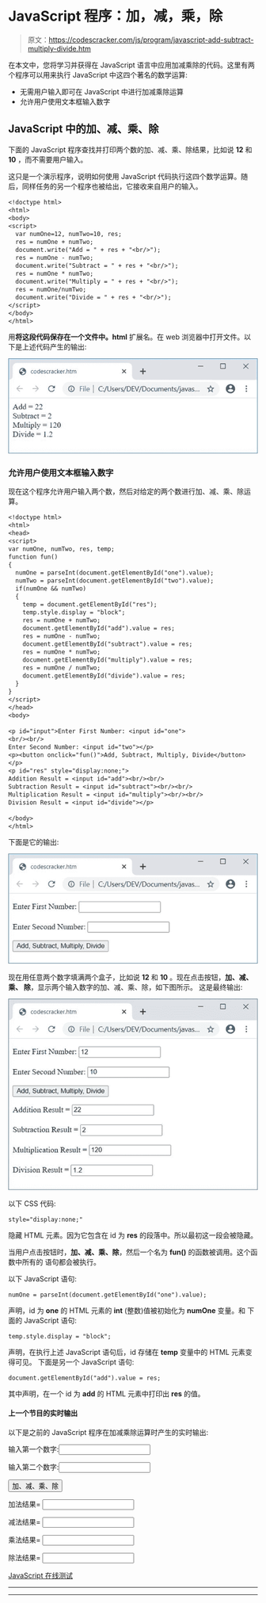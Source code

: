 # JavaScript 程序：加，减，乘，除

> 原文：<https://codescracker.com/js/program/javascript-add-subtract-multiply-divide.htm>

在本文中，您将学习并获得在 JavaScript 语言中应用加减乘除的代码。这里有两个程序可以用来执行 JavaScript 中这四个著名的数学运算:

*   无需用户输入即可在 JavaScript 中进行加减乘除运算
*   允许用户使用文本框输入数字

## JavaScript 中的加、减、乘、除

下面的 JavaScript 程序查找并打印两个数的加、减、乘、除结果，比如说 **12** 和 **10** ，而不需要用户输入。

这只是一个演示程序，说明如何使用 JavaScript 代码执行这四个数学运算。随后，同样任务的另一个程序也被给出，它接收来自用户的输入。

```
<!doctype html>
<html>
<body>
<script>
  var numOne=12, numTwo=10, res;
  res = numOne + numTwo;
  document.write("Add = " + res + "<br/>");
  res = numOne - numTwo;
  document.write("Subtract = " + res + "<br/>");
  res = numOne * numTwo;
  document.write("Multiply = " + res + "<br/>");
  res = numOne/numTwo;
  document.write("Divide = " + res + "<br/>");
</script>
</body>
</html>
```

用**将这段代码保存在一个文件中。html** 扩展名。在 web 浏览器中打开文件。以下是上述代码产生的输出:

![javascript add subtract multiply divide](img/98e78e187652bec5990bc64c7f87cda6.png)

### 允许用户使用文本框输入数字

现在这个程序允许用户输入两个数，然后对给定的两个数进行加、减、乘、除运算。

```
<!doctype html>
<html>
<head>
<script>
var numOne, numTwo, res, temp;
function fun()
{
  numOne = parseInt(document.getElementById("one").value);
  numTwo = parseInt(document.getElementById("two").value);
  if(numOne && numTwo)
  {
    temp = document.getElementById("res");
    temp.style.display = "block";
    res = numOne + numTwo;
    document.getElementById("add").value = res;
    res = numOne - numTwo;
    document.getElementById("subtract").value = res;
    res = numOne * numTwo;
    document.getElementById("multiply").value = res;
    res = numOne / numTwo;
    document.getElementById("divide").value = res;
  }
}
</script>
</head>
<body>

<p id="input">Enter First Number: <input id="one">
<br/><br/>
Enter Second Number: <input id="two"></p>
<p><button onclick="fun()">Add, Subtract, Multiply, Divide</button></p>
<p id="res" style="display:none;">
Addition Result = <input id="add"><br/><br/>
Subtraction Result = <input id="subtract"><br/><br/>
Multiplication Result = <input id="multiply"><br/><br/>
Division Result = <input id="divide"></p>

</body>
</html>
```

下面是它的输出:

![add subtract multiply divide javascript](img/0b5d0828b00cee5d18211c807b345d66.png)

现在用任意两个数字填满两个盒子，比如说 **12** 和 **10** 。现在点击按钮，**加、减、乘、 除**，显示两个输入数字的加、减、乘、除，如下图所示。 这是最终输出:

![add subtract multiply divide with user input js](img/82dc230a39b7f2f456dfb28b2f101545.png)

以下 CSS 代码:

```
style="display:none;"
```

隐藏 HTML 元素。因为它包含在 id 为 **res** 的段落中。所以最初这一段会被隐藏。

当用户点击按钮时，**加、减、乘、除**，然后一个名为 **fun()** 的函数被调用。这个函数中所有的 语句都会被执行。

以下 JavaScript 语句:

```
numOne = parseInt(document.getElementById("one").value);
```

声明，id 为 **one** 的 HTML 元素的 **int** (整数)值被初始化为 **numOne** 变量。和 下面的 JavaScript 语句:

```
temp.style.display = "block";
```

声明，在执行上述 JavaScript 语句后，id 存储在 **temp** 变量中的 HTML 元素变得可见。 下面是另一个 JavaScript 语句:

```
document.getElementById("add").value = res;
```

其中声明，在一个 id 为 **add** 的 HTML 元素中打印出 **res** 的值。

#### 上一个节目的实时输出

以下是之前的 JavaScript 程序在加减乘除运算时产生的实时输出:

输入第一个数字:<input id="one">

输入第二个数字:<input id="two">

<button onclick="fun()">加、减、乘、除</button>

加法结果= <input id="add">

减法结果= <input id="subtract">

乘法结果= <input id="multiply">

除法结果= <input id="divide">

[JavaScript 在线测试](/exam/showtest.php?subid=6)

* * *

* * *